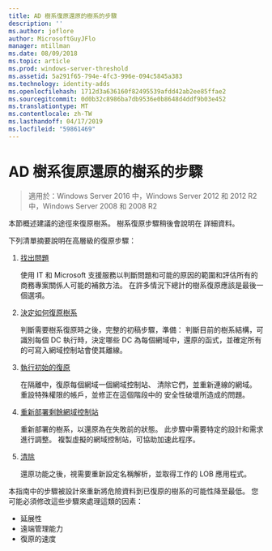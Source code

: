 ```yaml
---
title: AD 樹系復原還原的樹系的步驟
description: ''
ms.author: joflore
author: MicrosoftGuyJFlo
manager: mtillman
ms.date: 08/09/2018
ms.topic: article
ms.prod: windows-server-threshold
ms.assetid: 5a291f65-794e-4fc3-996e-094c5845a383
ms.technology: identity-adds
ms.openlocfilehash: 1712d3a636160f82495539afdd42ab2ee85ffae2
ms.sourcegitcommit: 0d0b32c8986ba7db9536e0b8648d4ddf9b03e452
ms.translationtype: MT
ms.contentlocale: zh-TW
ms.lasthandoff: 04/17/2019
ms.locfileid: "59861469"
---
```

# <a name="ad-forest-recovery---steps-for-restoring-the-forest"></a>AD 樹系復原還原的樹系的步驟

>適用於：Windows Server 2016 中，Windows Server 2012 和 2012 R2 中，Windows Server 2008 和 2008 R2

本節概述建議的途徑來復原樹系。 樹系復原步驟稍後會說明在 詳細資料。  
  
下列清單摘要說明在高層級的復原步驟：  
  
1. [找出問題](AD-Forest-Recovery-Identify-the-Problem.md)  

   使用 IT 和 Microsoft 支援服務以判斷問題和可能的原因的範圍和評估所有的商務專案關係人可能的補救方法。 在許多情況下總計的樹系復原應該是最後一個選項。  
  
2. [決定如何復原樹系](AD-Forest-Recovery-Determine-how-to-Recover.md)  

   判斷需要樹系復原時之後，完整的初稿步驟，準備： 判斷目前的樹系結構，可識別每個 DC 執行時，決定哪些 DC 為每個網域中，還原的函式，並確定所有的可寫入網域控制站會使其離線。  

3. [執行初始的復原](AD-Forest-Recovery-Perform-initial-recovery.md)  

   在隔離中，復原每個網域一個網域控制站、 清除它們，並重新連線的網域。 重設特殊權限的帳戶，並修正在這個階段中的 安全性破壞所造成的問題。  
  
4. [重新部署剩餘網域控制站](AD-Forest-Recovery-Restore-Additional-DCs.md)  

   重新部署的樹系，以還原為在失敗前的狀態。 此步驟中需要特定的設計和需求進行調整。 複製虛擬的網域控制站，可協助加速此程序。  

5. [清除](AD-Forest-Recovery-Cleanup.md)  

   還原功能之後，視需要重新設定名稱解析，並取得工作的 LOB 應用程式。  

本指南中的步驟被設計來重新將危險資料到已復原的樹系的可能性降至最低。 您可能必須修改這些步驟來處理這類的因素：  
  
- 延展性  
- 遠端管理能力  
- 復原的速度  
